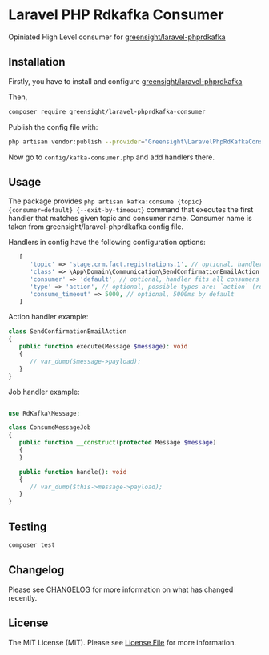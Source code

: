 # Laravel PHP Rdkafka Consumer

Opiniated High Level consumer for [greensight/laravel-phprdkafka](https://github.com/greensight/laravel-php-rdkafka)

## Installation

Firstly, you have to install and configure [greensight/laravel-phprdkafka](https://github.com/greensight/laravel-php-rdkafka)

Then,
```bash
composer require greensight/laravel-phprdkafka-consumer
```

Publish the config file with:
```bash
php artisan vendor:publish --provider="Greensight\LaravelPhpRdKafkaConsumer\LaravelPhpRdKafkaConsumerServiceProvider" --tag="kafka-consumer-config"
```

Now go to `config/kafka-consumer.php` and add handlers there.

## Usage

The package provides `php artisan kafka:consume {topic} {consumer=default} {--exit-by-timeout}` command that executes the first handler that matches given topic and consumer name. Consumer name is taken from greensight/laravel-phprdkafka config file.

Handlers in config have the following configuration options:

```php
   [
      'topic' => 'stage.crm.fact.registrations.1', // optional, handler fits all topics by default
      'class' => \App\Domain\Communication\SendConfirmationEmailAction::class,
      'consumer' => 'default', // optional, handler fits all consumers by default
      'type' => 'action', // optional, possible types are: `action` (run execute() method on the given class) and `job` (dispatch the given Laravel job). Defaults to `action`
      'consume_timeout' => 5000, // optional, 5000ms by default
   ]

```

Action handler example:

```php
class SendConfirmationEmailAction
{
   public function execute(Message $message): void
   {
      // var_dump($message->payload);
   }
}
```

Job handler example:

```php

use RdKafka\Message;

class ConsumeMessageJob
{
   public function __construct(protected Message $message)
   {
   }

   public function handle(): void
   {
      // var_dump($this->message->payload);
   }
}

```

## Testing

```bash
composer test
```

## Changelog

Please see [CHANGELOG](CHANGELOG.md) for more information on what has changed recently.

## License

The MIT License (MIT). Please see [License File](LICENSE.md) for more information.

